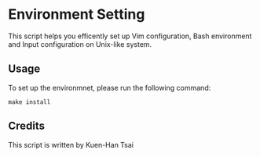 Environment Setting
===================

This script helps you efficently set up Vim configuration, Bash environment and
Input configuration on Unix-like system.

Usage
-----

To set up the environmnet, please run the following command:
``` 
make install
```

Credits
-------

This script is written by Kuen-Han Tsai
